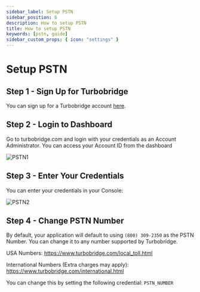 ```yaml
---
sidebar_label: Setup PSTN
sidebar_position: 6
description: How to setup PSTN
title: How to setup PSTN
keywords: [pstn, guide]
sidebar_custom_props: { icon: "settings" }
---
```


# Setup PSTN

## Step 1 - Sign Up for Turbobridge

You can sign up for a Turbobridge account [here](https://account.turbobridge.com/signup.html?plan=172&createBridgeFlag=0&allowAPIAccessFlag=1).

## Step 2 - Login to Dashboard

Go to turbobridge.com and login with your credentials as an Account Administrator. You can access your Account ID from the dashboard

<image alt="PSTN1"  lightImageSrc="guides-be/PSTN1.png" darkImageSrc="guides-be/PSTN1.png" />

## Step 3 - Enter Your Credentials

You can enter your credentials in your Console:

<image alt="PSTN2" className="center-img" lightImageSrc="guides-be/PSTN2.png" darkImageSrc="guides-be/PSTN2.png" />

## Step 4 - Change PSTN Number

By default, your application will default to using `(800) 309-2350` as the PSTN Number. You can change it to any number supported by Turbobridge.

USA Numbers: https://www.turbobridge.com/local_toll.html

International Numbers (Extra charges may apply): https://www.turbobridge.com/international.html

You can change this by setting the following credential: `PSTN_NUMBER`

